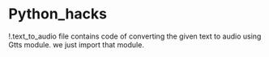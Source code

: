 # Python_hacks
!.text_to_audio file contains code of converting the given text to audio using Gtts module. we just import that module.
